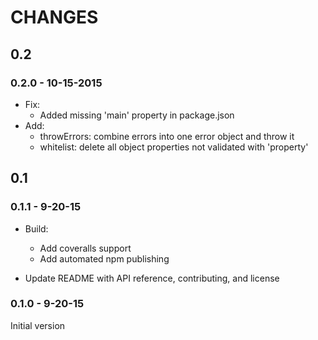 # CHANGES

## 0.2

### 0.2.0 - 10-15-2015
 - Fix:
    - Added missing 'main' property in package.json
 - Add:
    - throwErrors: combine errors into one error object and throw it
    - whitelist: delete all object properties not validated with 'property'

## 0.1

### 0.1.1 - 9-20-15
 - Build:
    - Add coveralls support
    - Add automated npm publishing

 - Update README with API reference, contributing, and license

### 0.1.0 - 9-20-15
Initial version
